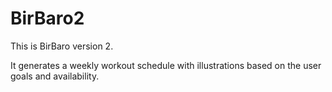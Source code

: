 # BirBaro2

This is BirBaro version 2. 

It generates a weekly workout schedule with illustrations based on the user goals and availability.
